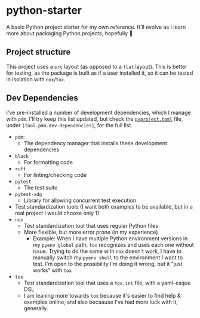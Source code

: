 # python-starter

A basic Python project starter for my own reference. It'll evolve as I learn more about packaging Python projects, hopefully 🤞

## Project structure

This project uses a `src` layout (as opposed to a `flat` layout). This is better for testing, as the package is built as if a user installed it, so it can be tested in isolation with `nox`/`tox`.

## Dev Dependencies

I've pre-installed a number of development dependencies, which I manage with `pdm`. I'll try keep this list updated, but check the [`pyproject.toml`](./pyproject.toml) file, under `[tool.pdm.dev-dependencies]`, for the full list.

- `pdm`:
  - The dependency manager that installs these development dependencies
- `black`
  - For formatting code
- `ruff`
  - For linting/checking code
- `pytest`
  - The test suite
- `pytest-xdg`
  - Library for allowing concurrent test execution
- Test standardization tools (I want both examples to be available, but in a real project I would choose only 1)
- `nox`
  - Test standardization tool that uses regular Python files
  - More flexible, but more error prone (in my experience)
    - Example: When I have multiple Python environment versions in my `pyenv global` path, `tox` recognizes and uses each one without issue. Trying to do the same with `nox` doesn't work, I have to manually switch my `pyenv shell` to the environment I want to test. I'm open to the possibility I'm doing it wrong, but it "just works" with `tox`
- `tox`
  - Test standardization tool that uses a `tox.ini` file, with a yaml-esque DSL
  - I am leaning more towards `tox` because it's easier to find help & examples online, and also becaause I've had more luck with it, generally.
